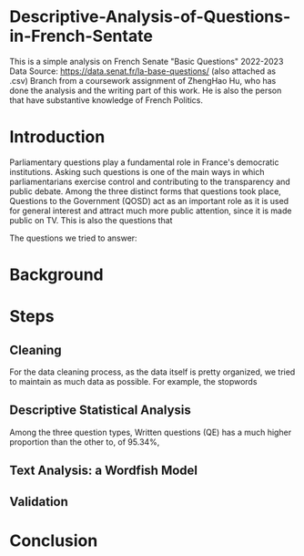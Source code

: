 # Descriptive-Analysis-of-Questions-in-French-Sentate
This is a simple analysis on French Senate "Basic Questions" 2022-2023
Data Source: https://data.senat.fr/la-base-questions/ (also attached as .csv)
Branch from a coursework assignment of ZhengHao Hu, who has done the analysis and the writing part of this work. He is also the person that have substantive knowledge of French Politics.

# Introduction
Parliamentary questions play a fundamental role in France's democratic institutions. Asking such questions is one of the main ways in which parliamentarians exercise control and contributing to the transparency and public debate.
Among the three distinct forms that questions took place, Questions to the Government (QOSD) act as an important role as it is used for general interest and attract much more public attention, since it is made public on TV. This is also the questions that 

The questions we tried to answer:

# Background

# Steps
## Cleaning
For the data cleaning process, as the data itself is pretty organized, we tried to maintain as much data as possible.
For example, the stopwords 
## Descriptive Statistical Analysis
Among the three question types, Written questions (QE) has a much higher proportion than the other to, of 95.34%, 
## Text Analysis: a Wordfish Model
## Validation

# Conclusion
